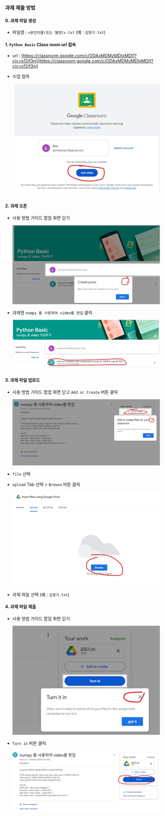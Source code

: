 ### 과제 제출 방법

#### 0. 과제 파일 생성
- 파일명 : `<본인이름(또는 별명)>.txt` (예 : `김형기.txt`)
#### 1. `Python Basic` Class room url 접속
- url : [https://classroom.google.com/c/ODAxMDMzMDIxMDI1?cjc=xf2jf3nj](https://classroom.google.com/c/ODAxMDMzMDIxMDI1?cjc=xf2jf3nj)
- 수업 참여
 
  ![](./How.to.submit/01.jpg)

#### 2. 과제 오픈
- 사용 방법 가이드 팝업 화면 닫기

  ![](./How.to.submit/02.jpg)
- 과제명 `numpy 를 사용하여 video를 편집` 클릭

  ![](./How.to.submit/03.jpg)
#### 3. 과제 파일 업로드
- 사용 방법 가이드 팝업 화면 닫고 `Add or Create` 버튼 클릭
  
  ![](./How.to.submit/04.jpg)
- `file` 선택
- `upload` Tab 선택 > `Browse` 버튼 클릭
  
  ![](./How.to.submit/05.jpg)
- 과제 파일 선택 (예 : `김형기.txt`)
#### 4. 과제 파일 제출
- 사용 방법 가이드 팝업 화면 닫기
  
  ![](./How.to.submit/06.jpg)
- `Turn in` 버튼 클릭

  ![](./How.to.submit/07.jpg)